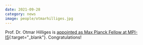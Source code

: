 ```yaml
---
date: 2021-09-28
category: news
image: people/otmarhilliges.jpg
---
```


Prof. Dr. Otmar Hilliges is [appointed as Max Planck Fellow at MPI-IS](https://is.mpg.de/news/leading-eth-zurich-scientists-appointed-max-planck-fellows-at-mpi-is){:target="_blank"}. Congratulations!



